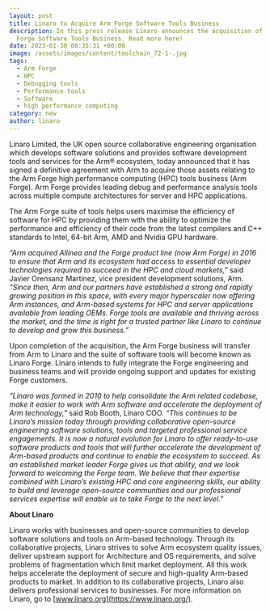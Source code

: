 ```yaml
---
layout: post
title: Linaro to Acquire Arm Forge Software Tools Business
description: In this press release Linaro announces the acquisition of the Arm
  Forge Software Tools Business. Read more here!
date: 2023-01-30 08:35:31 +00:00
image: /assets/images/content/toolchain_72-1-.jpg
tags:
  - Arm Forge
  - HPC
  - Debugging tools
  - Performance tools
  - Software
  - high performance computing
category: new
author: linaro
---
```

Linaro Limited, the UK open source collaborative engineering organisation which develops software solutions and 
provides software development tools and services for the Arm® ecosystem, today announced that it has signed a definitive agreement with Arm to acquire those assets relating to the Arm Forge high performance computing (HPC) tools business (Arm Forge). Arm Forge provides leading debug and performance analysis tools across multiple compute architectures for server and HPC applications.

The Arm Forge suite of tools helps users maximise the efficiency of software for HPC by providing them with the ability to optimize the performance and efficiency of their code from the latest compilers and C++ standards to Intel, 64-bit Arm, AMD and Nvidia GPU hardware. 

*“Arm acquired Allinea and the Forge product line (now Arm Forge) in 2016 to ensure that Arm and its ecosystem had access to essential developer technologies required to succeed in the HPC and cloud markets,”* said Javier Orensanz Martinez, vice president development solutions, Arm. *“Since then, Arm and our partners have established a strong and rapidly growing position in this space, with every major hyperscaler now offering Arm instances, and Arm-based systems for HPC and server applications available from leading OEMs. Forge tools are available and thriving across the market, and the time is right for a trusted partner like Linaro to continue to develop and grow this business.”*

Upon completion of the acquisition, the Arm Forge business will transfer from Arm to Linaro and the suite of software tools will become known as Linaro Forge. Linaro intends to fully integrate the Forge engineering and business teams and will provide ongoing support and updates for existing Forge customers.

*“Linaro was formed in 2010 to help consolidate the Arm related codebase, make it easier to work with Arm software and accelerate the deployment of Arm technology,”* said Rob Booth, Linaro COO. *“This continues to be Linaro’s mission today through providing collaborative open-source engineering software solutions, tools and targeted professional service engagements. It is now a natural evolution for Linaro to offer ready-to-use software products and tools that will further accelerate the development of Arm-based products and continue to enable the ecosystem to succeed. As an established market leader Forge gives us that ability, and we look forward to welcoming the Forge team. We believe that their expertise combined with Linaro’s existing HPC and core engineering skills, our ability to build and leverage open-source communities and our professional services expertise will enable us to take Forge to the next level.”*

**About Linaro**

Linaro works with businesses and open-source communities to develop software solutions and tools on Arm-based technology. Through its collaborative projects, Linaro strives to solve Arm ecosystem quality issues, deliver upstream support for Architecture and OS requirements, and solve problems of fragmentation which limit market deployment. All this work helps accelerate the deployment of secure and high-quality Arm-based products to market. In addition to its collaborative projects, Linaro also delivers professional services to businesses. For more information on Linaro, go to [www.linaro.org](https://www.linaro.org/).